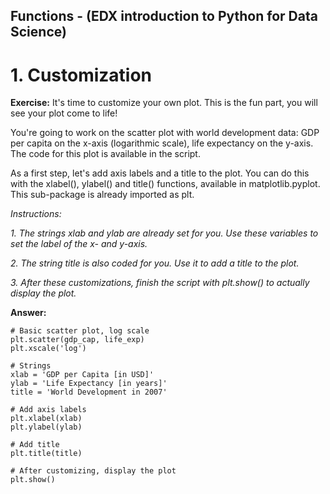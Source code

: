 ## Functions - (EDX introduction to Python for Data Science)
# 1. Customization
**Exercise:** 
It's time to customize your own plot. This is the fun part, you will see your plot come to life!

You're going to work on the scatter plot with world development data: GDP per capita on the x-axis (logarithmic scale), life expectancy on the y-axis. The code for this plot is available in the script.

As a first step, let's add axis labels and a title to the plot. You can do this with the xlabel(), ylabel() and title() functions, available in matplotlib.pyplot. This sub-package is already imported as plt.

*Instructions:*

*1. The strings xlab and ylab are already set for you. Use these variables to set the label of the x- and y-axis.*

*2. The string title is also coded for you. Use it to add a title to the plot.*

*3. After these customizations, finish the script with plt.show() to actually display the plot.*

**Answer:**

```
# Basic scatter plot, log scale
plt.scatter(gdp_cap, life_exp)
plt.xscale('log') 

# Strings
xlab = 'GDP per Capita [in USD]'
ylab = 'Life Expectancy [in years]'
title = 'World Development in 2007'

# Add axis labels
plt.xlabel(xlab)
plt.ylabel(ylab)

# Add title
plt.title(title)

# After customizing, display the plot
plt.show()
```
